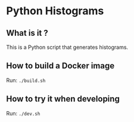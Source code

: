 # Python Histograms

## What is it ?

This is a Python script that generates histograms.

## How to build a Docker image

Run: `./build.sh`

## How to try it when developing

Run: `./dev.sh`
